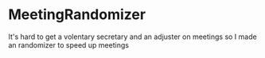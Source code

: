 # MeetingRandomizer
It's hard to get a volentary secretary and an adjuster on meetings so I made an randomizer to speed up meetings
